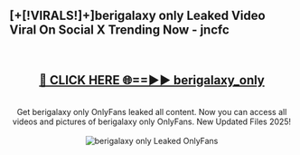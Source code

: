<h2>[+[!VIRALS!]+]berigalaxy only Leaked Video Viral On Social X Trending Now - jncfc</h2>
<br>
<div align="center">
<h2><a href="https://libra.edu.pl?berigalaxy_only" rel="nofollow">🔴 CLICK HERE 🌐==►► berigalaxy_only</a></h2>
<br>
Get berigalaxy only OnlyFans leaked all content. Now you can access all videos and pictures of berigalaxy only OnlyFans. New Updated Files 2025!
<br>
<br>
<a href="https://libra.edu.pl?berigalaxy_only" rel="nofollow" data-target="animated-image.originalLink"><img src="https://i.ibb.co.com/WyWwxjT/player-gif2.gif" alt="berigalaxy only Leaked OnlyFans" style="max-width: 100%; display: inline-block;" data-target="animated-image.originalImage"></a>
</div>
<br>